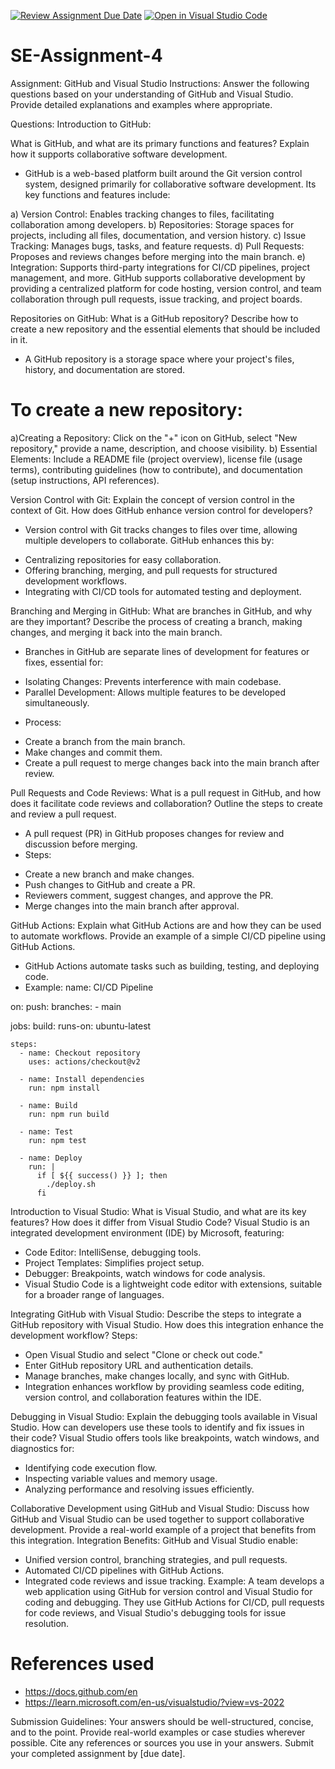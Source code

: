 [![Review Assignment Due Date](https://classroom.github.com/assets/deadline-readme-button-22041afd0340ce965d47ae6ef1cefeee28c7c493a6346c4f15d667ab976d596c.svg)](https://classroom.github.com/a/GvXCZgfk)
[![Open in Visual Studio Code](https://classroom.github.com/assets/open-in-vscode-2e0aaae1b6195c2367325f4f02e2d04e9abb55f0b24a779b69b11b9e10269abc.svg)](https://classroom.github.com/online_ide?assignment_repo_id=15349672&assignment_repo_type=AssignmentRepo)
# SE-Assignment-4
Assignment: GitHub and Visual Studio
Instructions:
Answer the following questions based on your understanding of GitHub and Visual Studio. Provide detailed explanations and examples where appropriate.

Questions:
Introduction to GitHub:

What is GitHub, and what are its primary functions and features? Explain how it supports collaborative software development.
- GitHub is a web-based platform built around the Git version control system, designed primarily for collaborative software development. Its key functions and features include:

a) Version Control: Enables tracking changes to files, facilitating collaboration among developers.
b) Repositories: Storage spaces for projects, including all files, documentation, and version history.
c) Issue Tracking: Manages bugs, tasks, and feature requests.
d) Pull Requests: Proposes and reviews changes before merging into the main branch.
e) Integration: Supports third-party integrations for CI/CD pipelines, project management, and more.
GitHub supports collaborative development by providing a centralized platform for code hosting, version control, and team collaboration through pull requests, issue tracking, and project boards.

Repositories on GitHub:
What is a GitHub repository? Describe how to create a new repository and the essential elements that should be included in it.
- A GitHub repository is a storage space where your project's files, history, and documentation are stored. 
# To create a new repository:
a)Creating a Repository: Click on the "+" icon on GitHub, select "New repository," provide a name, description, and choose visibility.
b) Essential Elements: Include a README file (project overview), license file (usage terms), contributing guidelines (how to contribute), and documentation (setup instructions, API references).

Version Control with Git:
Explain the concept of version control in the context of Git. How does GitHub enhance version control for developers?
- Version control with Git tracks changes to files over time, allowing multiple developers to collaborate. 
GitHub enhances this by:
* Centralizing repositories for easy collaboration.
* Offering branching, merging, and pull requests for structured development workflows.
* Integrating with CI/CD tools for automated testing and deployment.

Branching and Merging in GitHub:
What are branches in GitHub, and why are they important? Describe the process of creating a branch, making changes, and merging it back into the main branch.
- Branches in GitHub are separate lines of development for features or fixes, essential for:
* Isolating Changes: Prevents interference with main codebase.
* Parallel Development: Allows multiple features to be developed simultaneously.

- Process:
* Create a branch from the main branch.
* Make changes and commit them.
* Create a pull request to merge changes back into the main branch after review.

Pull Requests and Code Reviews:
What is a pull request in GitHub, and how does it facilitate code reviews and collaboration? Outline the steps to create and review a pull request.
- A pull request (PR) in GitHub proposes changes for review and discussion before merging. 
- Steps:
* Create a new branch and make changes.
* Push changes to GitHub and create a PR.
* Reviewers comment, suggest changes, and approve the PR.
* Merge changes into the main branch after approval.

GitHub Actions:
Explain what GitHub Actions are and how they can be used to automate workflows. Provide an example of a simple CI/CD pipeline using GitHub Actions.
- GitHub Actions automate tasks such as building, testing, and deploying code. 
- Example:
name: CI/CD Pipeline

on:
  push:
    branches:
      - main

jobs:
  build:
    runs-on: ubuntu-latest
    
    steps:
      - name: Checkout repository
        uses: actions/checkout@v2
        
      - name: Install dependencies
        run: npm install
        
      - name: Build
        run: npm run build
        
      - name: Test
        run: npm test
        
      - name: Deploy
        run: |
          if [ ${{ success() }} ]; then
            ./deploy.sh
          fi

Introduction to Visual Studio:
What is Visual Studio, and what are its key features? How does it differ from Visual Studio Code?
Visual Studio is an integrated development environment (IDE) by Microsoft, featuring:
* Code Editor: IntelliSense, debugging tools.
* Project Templates: Simplifies project setup.
* Debugger: Breakpoints, watch windows for code analysis.
* Visual Studio Code is a lightweight code editor with extensions, suitable for a broader range of languages.

Integrating GitHub with Visual Studio:
Describe the steps to integrate a GitHub repository with Visual Studio. How does this integration enhance the development workflow?
Steps:
* Open Visual Studio and select "Clone or check out code."
* Enter GitHub repository URL and authentication details.
* Manage branches, make changes locally, and sync with GitHub.
* Integration enhances workflow by providing seamless code editing, version control, and collaboration features within the IDE.

Debugging in Visual Studio:
Explain the debugging tools available in Visual Studio. How can developers use these tools to identify and fix issues in their code?
Visual Studio offers tools like breakpoints, watch windows, and diagnostics for:
- Identifying code execution flow.
- Inspecting variable values and memory usage.
- Analyzing performance and resolving issues efficiently.

Collaborative Development using GitHub and Visual Studio:
Discuss how GitHub and Visual Studio can be used together to support collaborative development. Provide a real-world example of a project that benefits from this integration.
Integration Benefits:
GitHub and Visual Studio enable:
- Unified version control, branching strategies, and pull requests.
- Automated CI/CD pipelines with GitHub Actions.
- Integrated code reviews and issue tracking.
Example: A team develops a web application using GitHub for version control and Visual Studio for coding and debugging. They use GitHub Actions for CI/CD, pull requests for code reviews, and Visual Studio's debugging tools for issue resolution.

# References used
- https://docs.github.com/en
- https://learn.microsoft.com/en-us/visualstudio/?view=vs-2022


Submission Guidelines:
Your answers should be well-structured, concise, and to the point.
Provide real-world examples or case studies wherever possible.
Cite any references or sources you use in your answers.
Submit your completed assignment by [due date].
